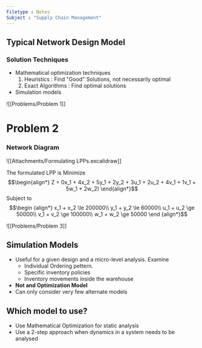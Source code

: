 ```yaml
---
Filetype : Notes
Subject : "Supply Chain Management"
---
```

## Typical Network Design Model
### Solution Techniques
- Mathematical optimization techniques
	1. Heuristics : Find "Good" Solutions, not necessarily optimal
	2. Exact Algorithms : Find optimal solutions
- Simulation models 

![[Problems/Problem 1]]

# Problem 2
### Network Diagram
![[Attachments/Formulating LPPs.excalidraw]]

The formulated LPP is 
Minimize 
$$\begin{align*}
Z = 0x_1 + 4x_2 + 5y_1 + 2y_2 + 3u_1 + 2u_2 + 4v_1 + 1v_1 + 5w_1 + 2w_2)
\end{align*}$$
Subject to
$$\begin {align*}
x_1 + x_2 \le 200000\\
y_1 + y_2 \le 60000\\
u_1 + u_2 \ge 50000\\
v_1 + v_2 \ge 100000\\
w_1 + w_2 \ge 50000
\end {align*}$$


![[Problems/Problem 3]]

## Simulation Models
- Useful for a given design and a micro-level analysis. Examine
  - Individual Ordering pettern.
  - Specific inventory policies
  - Inventory movements inside the warehouse
- **Not and Optimization Model**
- Can only consider very few alternate models

## Which model to use?
- Use Mathematical Optimization for static analysis
- Use a 2-step approach when dynamics in a system needs to be analysed